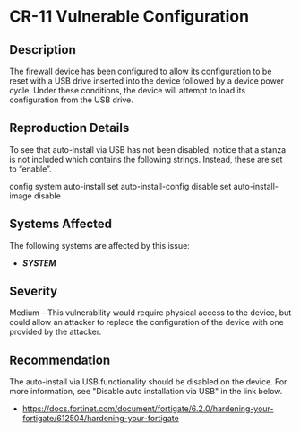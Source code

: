 CR-11 Vulnerable Configuration
==============================

Description
-----------
The firewall device has been configured to allow its configuration to be reset with a USB drive inserted into the device followed by a device power cycle. Under these conditions, the device will attempt to load its configuration from the USB drive.

Reproduction Details
--------------------
To see that auto-install via USB has not been disabled, notice that a stanza is not included which contains the following strings. Instead, these are set to “enable”.

config system auto-install
set auto-install-config disable
set auto-install-image disable

Systems Affected
----------------
The following systems are affected by this issue:
  * ***SYSTEM***

Severity
--------
Medium – This vulnerability would require physical access to the device, but could allow an attacker to replace the configuration of the device with one provided by the attacker.

Recommendation
--------------
The auto-install via USB functionality should be disabled on the device. For more information, see "Disable auto installation via USB" in the link below.
 * https://docs.fortinet.com/document/fortigate/6.2.0/hardening-your-fortigate/612504/hardening-your-fortigate
